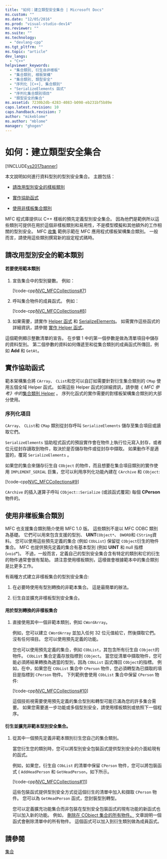 ```yaml
---
title: "如何：建立類型安全集合 | Microsoft Docs"
ms.custom: ""
ms.date: "12/05/2016"
ms.prod: "visual-studio-dev14"
ms.reviewer: ""
ms.suite: ""
ms.technology: 
  - "devlang-cpp"
ms.tgt_pltfrm: ""
ms.topic: "article"
dev_langs: 
  - "C++"
helpviewer_keywords: 
  - "集合類別, 衍生自非樣板"
  - "集合類別, 樣板架構"
  - "集合類別, 類型安全"
  - "序列化 [C++], 集合類別"
  - "SerializeElements 函式"
  - "序列化集合類別項目"
  - "類型安全的集合"
ms.assetid: 7230b2db-4283-4083-b098-eb231bf5b89e
caps.latest.revision: 10
caps.handback.revision: 7
author: "mikeblome"
ms.author: "mblome"
manager: "ghogen"
---
```

# 如何：建立類型安全集合
[!INCLUDE[vs2017banner](../assembler/inline/includes/vs2017banner.md)]

本文說明如何進行資料型別的型別安全集合。  主題包括：  
  
-   [請改用型別安全的樣板類別](#_core_using_template.2d.based_classes_for_type_safety)  
  
-   [實作協助函式](#_core_implementing_helper_functions)  
  
-   [使用非樣板集合類別](#_core_using_nontemplate_collection_classes)  
  
 MFC 程式庫提供以 C\+\+ 樣板的預先定義型別安全集合。  因為他們是範例所以這些類別可提供在用於這個非樣板類別和易用性，不是模型模擬和其他額外的工作相關的型別安全。  MFC [收集](../top/visual-cpp-samples.md) 範例示範在 MFC 應用程式樣板架構集合類別。  一般而言，請使用這些類別撰寫新的設定程式碼時。  
  
##  <a name="_core_using_template.2d.based_classes_for_type_safety"></a> 請改用型別安全的範本類別  
  
#### 若要使用範本類別  
  
1.  宣告集合中的型別變數。  例如：  
  
     [!code-cpp[NVC_MFCCollections#7](../mfc/codesnippet/CPP/how-to-make-a-type-safe-collection_1.cpp)]  
  
2.  呼叫集合物件的成員函式。  例如：  
  
     [!code-cpp[NVC_MFCCollections#8](../mfc/codesnippet/CPP/how-to-make-a-type-safe-collection_2.cpp)]  
  
3.  如果需要，請實作 [Helper 函式](../mfc/reference/collection-class-helpers.md) 和 [SerializeElements](../Topic/SerializeElements.md)。  如需實作這些函式的詳細資訊，請參閱 [實作 Helper 函式](#_core_implementing_helper_functions)。  
  
 這個範例顯示整數清單的宣告。  在步驟 1 中的第一個參數是做為清單項目中儲存的資料型別。  第二個參數的資料如何傳遞至和從集合類別的成員函式所傳回，例如 **Add** 和 `GetAt`。  
  
##  <a name="_core_implementing_helper_functions"></a> 實作協助函式  
 範本架構集合將 `CArray`、 `CList`和您可以自訂如需要針對衍生集合類別的 `CMap` 使用五個全域 Helper 函式。  如需這些 Helper 函式的詳細資訊，請參閱《 *MFC 參考》中的*[集合類別 Helper](../mfc/reference/collection-class-helpers.md) 。  序列化函式的實作需要的對樣板架構集合類別的大部分使用。  
  
###  <a name="_core_serializing_elements"></a> 序列化項目  
 `CArray`、 `CList`和 `CMap` 類別從封存呼叫 `SerializeElements` 儲存至集合項目或讀取它們。  
  
 `SerializeElements` 協助程式函式的預設實作會在物件上執行位元寫入封存，或者位元從封存讀取到物件，取決於是否儲存物件或從封存中擷取。  如果動作不是適當的，覆寫 `SerializeElements` 。  
  
 如果您的集合來儲存衍生自 `CObject` 的物件，而且想要在集合項目類別的實作使用 `IMPLEMENT_SERIAL` 巨集，您可以利用序列化功能內建在 `CArchive` 和 `CObject`:  
  
 [!code-cpp[NVC_MFCCollections#9](../mfc/codesnippet/CPP/how-to-make-a-type-safe-collection_3.cpp)]  
  
 `CArchive` 的插入運算子呼叫 `CObject::Serialize` \(或該函式覆寫\) 每個 **CPerson** 物件的。  
  
##  <a name="_core_using_nontemplate_collection_classes"></a> 使用非樣板集合類別  
 MFC 也支援集合類別簡介使用 MFC 1.0 版。  這些類別不是以 MFC ODBC 類別為基礎。  它們可以用來包含支援的型別、 **UINT**`CObject*`、 `DWORD`和 `CString`資料。  您可以使用這些預先定義的集合 \(例如 `CObList`\) 保留從 `CObject`衍生的物件集合。  MFC 也提供預先定義的集合有基本型別 \(例如 **UINT** 和 null 指標 \(`void`\*\)。  不過，一般而言，定義自己的型別安全集合含有特定的類別和它的衍生的物件通常會很有幫助。  請注意使用樣板類別，這樣做會根據範本中的集合類別是比更多工作。  
  
 有兩種方式建立非樣板集合的型別安全集合:  
  
1.  在必要時使用有型別轉換的非範本集合。  這是最簡單的辦法。  
  
2.  衍生自並擴充非樣板型別安全集合。  
  
#### 用於型別轉換的非樣板集合  
  
1.  直接使用其中一個非範本類別，例如 `CWordArray`。  
  
     例如，您可以建立 `CWordArray` 並加入任何 32 位元值給它，然後擷取它們。  沒有任何項目。  您可以使用預先定義的功能。  
  
     您也可以使用預先定義的集合，例如 `CObList`，其包含所有衍生自 `CObject`的物件。  `CObList` 集合定義存放指標到 `CObject`。  當您從清單中擷取物件，您可能必須將結果轉換為適當的型別，因為 `CObList` 函式傳回 `CObject`的指標。  例如，在中，如果您在 `CObList` 集合中 `CPerson` 物件，您必須轉型為已擷取的項目是指標到 `CPerson` 物件。  下列範例會使用 `CObList` 集合中保留 `CPerson` 物件:  
  
     [!code-cpp[NVC_MFCCollections#10](../mfc/codesnippet/CPP/how-to-make-a-type-safe-collection_4.cpp)]  
  
     這個技術視需要使用預先定義的集合型別和轉型可能已滿為您的許多集合需要。  如果您需要進一步功能或多個型別安全，請使用樣板類別或依照下一個程序。  
  
#### 衍生並擴充非範本型別安全集合。  
  
1.  從其中一個預先定義非範本類別衍生您自己的集合類別。  
  
     當您衍生您的類別時，您可以將型別安全包裝函式提供型別安全的介面給現有的函式。  
  
     例如，如果您，衍生自 `CObList` 的清單中保留 `CPerson` 物件，您可以將包裝函式 \( `AddHeadPerson` 和 `GetHeadPerson`，如下所示。  
  
     [!code-cpp[NVC_MFCCollections#11](../mfc/codesnippet/CPP/how-to-make-a-type-safe-collection_5.h)]  
  
     這些包裝函式提供型別安全方式從這個衍生的清單中加入和擷取 `CPerson` 物件。  您可以為 `GetHeadPerson` 函式，您封裝型別轉型。  
  
     您可以定義擴充功能集合而非包裝在型別安全包裝函式的現有功能的新函式也可以加入新的功能。  例如， [刪除在 CObject 集合的所有物件。](../mfc/deleting-all-objects-in-a-cobject-collection.md) 文章說明一個函式會刪除清單中的所有物件。  這個函式可以加入到衍生類別做為成員函式。  
  
## 請參閱  
 [集合](../mfc/collections.md)